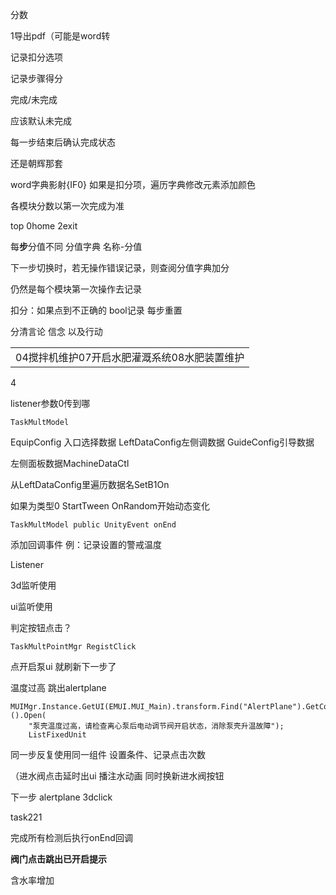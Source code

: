 



分数

1导出pdf（可能是word转

记录扣分选项

记录步骤得分



完成/未完成

应该默认未完成

每一步结束后确认完成状态





还是朝辉那套 



word字典影射{IF0} 如果是扣分项，遍历字典修改元素添加颜色

各模块分数以第一次完成为准

top 0home 2exit



每**步**分值不同 分值字典 名称-分值

下一步切换时，若无操作错误记录，则查阅分值字典加分



仍然是每个模块第一次操作去记录



扣分：如果点到不正确的 bool记录 每步重置



分清言论 信念 以及行动

|                                              |
| -------------------------------------------- |
| 04搅拌机维护07开启水肥灌溉系统08水肥装置维护 |

4





listener参数0传到哪

```
TaskMultModel
```







EquipConfig  入口选择数据 LeftDataConfig左侧调数据 GuideConfig引导数据

左侧面板数据MachineDataCtl

从LeftDataConfig里遍历数据名SetB1On

如果为类型0 StartTween OnRandom开始动态变化





```
TaskMultModel public UnityEvent onEnd
```

添加回调事件 例：记录设置的警戒温度

Listener

3d监听使用

ui监听使用

判定按钮点击？

```
TaskMultPointMgr RegistClick
```

点开启泵ui 就刷新下一步了

温度过高 跳出alertplane

```
MUIMgr.Instance.GetUI(EMUI.MUI_Main).transform.Find("AlertPlane").GetComponent<AlertPlaneInMUI>().Open(
    "泵壳温度过高，请检查离心泵后电动调节阀开启状态，消除泵壳升温故障");
    ListFixedUnit
```

同一步反复使用同一组件 设置条件、记录点击次数

（进水阀点击延时出ui 播注水动画 同时换新进水阀按钮







下一步 alertplane 3dclick

task221

完成所有检测后执行onEnd回调





**阀门点击跳出已开启提示**



含水率增加























